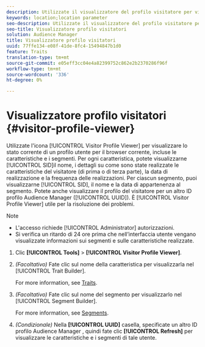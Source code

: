```yaml
---
description: Utilizzate il visualizzatore del profilo visitatore per visualizzare lo stato corrente di un profilo utente per il browser corrente, incluse le caratteristiche e i segmenti. Per ogni caratteristica, potete visualizzarne il SID, il nome, i dettagli su come sono state realizzate le caratteristiche del visitatore (di prima o di terza parte), la data di realizzazione e la frequenza delle realizzazioni. Per ciascun segmento, puoi visualizzarne il SID, il nome e la data di appartenenza del segmento. Puoi anche visualizzare il profilo del visitatore per un altro ID profilo Audience Manager (UUID) . Il visualizzatore del profilo del visitatore è utile per la risoluzione dei problemi.
keywords: location;location parameter
seo-description: Utilizzate il visualizzatore del profilo visitatore per visualizzare lo stato corrente di un profilo utente per il browser corrente, incluse le caratteristiche e i segmenti. Per ogni caratteristica, potete visualizzarne il SID, il nome, i dettagli su come sono state realizzate le caratteristiche del visitatore (di prima o di terza parte), la data di realizzazione e la frequenza delle realizzazioni. Per ciascun segmento, puoi visualizzarne il SID, il nome e la data di appartenenza del segmento. Puoi anche visualizzare il profilo del visitatore per un altro ID profilo Audience Manager (UUID) . Il visualizzatore del profilo del visitatore è utile per la risoluzione dei problemi.
seo-title: Visualizzatore profilo visitatori
solution: Audience Manager
title: Visualizzatore profilo visitatori
uuid: 77ffe134-e08f-41de-8fc4-15494847b1d0
feature: Traits
translation-type: tm+mt
source-git-commit: e05eff3cc04e4a82399752c862e2b2370286f96f
workflow-type: tm+mt
source-wordcount: '336'
ht-degree: 0%

---
```



# Visualizzatore profilo visitatori {#visitor-profile-viewer}

Utilizzate l&#39;icona [!UICONTROL Visitor Profile Viewer] per visualizzare lo stato corrente di un profilo utente per il browser corrente, incluse le caratteristiche e i segmenti. Per ogni caratteristica, potete visualizzarne [!UICONTROL SID]il nome, i dettagli su come sono state realizzate le caratteristiche del visitatore (di prima o di terza parte), la data di realizzazione e la frequenza delle realizzazioni. Per ciascun segmento, puoi visualizzarne [!UICONTROL SID], il nome e la data di appartenenza al segmento. Potete anche visualizzare il profilo del visitatore per un altro ID profilo Audience Manager  ([!UICONTROL UUID]). È [!UICONTROL Visitor Profile Viewer] utile per la risoluzione dei problemi.

>[!NOTE]
>
>* L&#39;accesso richiede [!UICONTROL Administrator] autorizzazioni.
>* Si verifica un ritardo di 24 ore prima che nell’interfaccia utente vengano visualizzate informazioni sui segmenti e sulle caratteristiche realizzate.


<!-- 
Traits that are not part of a segment will not appear in the
<span class="wintitle"> Visitor Profile Viewer</span>.
-->

1. Clic **[!UICONTROL Tools]** > **[!UICONTROL Visitor Profile Viewer]**.

1. *(Facoltativo)* Fate clic sul nome della caratteristica per visualizzarla nel [!UICONTROL Trait Builder].

   For more information, see [Traits](../features/traits/trait-details-page.md).

1. *(Facoltativo)* Fate clic sul nome del segmento per visualizzarlo nel [!UICONTROL Segment Builder].

   For more information, see [Segments](../features/segments/segments-purpose.md).

1. *(Condizionale)* Nella **[!UICONTROL UUID]** casella, specificate un altro ID profilo Audience Manager , quindi fate clic **[!UICONTROL Refresh]** per visualizzare le caratteristiche e i segmenti di tale utente.